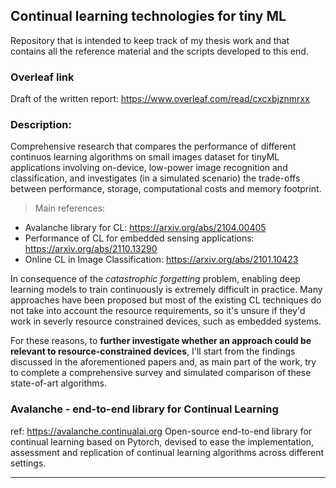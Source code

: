## Continual learning technologies for tiny ML
Repository that is intended to keep track of my thesis work and that contains all the reference material and the scripts developed to this end.

### Overleaf link
Draft of the written report:
https://www.overleaf.com/read/cxcxbjznmrxx

### Description: ###
Comprehensive research that compares the performance of different continuos learning algorithms on small images dataset for tinyML applications involving on-device, low-power image recognition and classification, and investigates (in a simulated scenario) the trade-offs between performance, storage, computational costs and memory footprint.

> Main references:
- Avalanche library for CL: https://arxiv.org/abs/2104.00405
- Performance of CL for embedded sensing applications: https://arxiv.org/abs/2110.13290
- Online CL in Image Classification: https://arxiv.org/abs/2101.10423

In consequence of the *catastrophic forgetting* problem, enabling deep learning models to train continuously is extremely difficult in practice. Many approaches have been proposed but most of the existing CL techniques do not take into account the resource requirements, so it's unsure if they'd work in severly resource constrained devices, such as embedded systems.

For these reasons, to **further investigate whether an approach could be relevant to resource-constrained devices**, I'll start from the findings discussed in the aforementioned papers and, as main part of the work, try to complete a comprehensive survey and simulated comparison of these state-of-art algorithms.

### Avalanche - end-to-end library for Continual Learning
ref: https://avalanche.continualai.org
Open-source end-to-end library for continual learning based on Pytorch, devised to ease the implementation, assessment and replication of continual learning algorithms across different settings.


***
